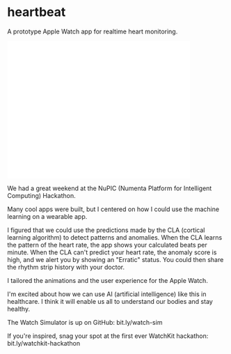 heartbeat
===============

A prototype Apple Watch app for realtime heart monitoring. 

<iframe width="420" height="315" src="//www.youtube.com/embed/4LTvr7QaSIM" frameborder="0" allowfullscreen></iframe>

We had a great weekend at the NuPIC (Numenta Platform for Intelligent Computing) Hackathon. 

Many cool apps were built, but I centered on how I could use the machine learning on a wearable app. 

I figured that we could use the predictions made by the CLA (cortical learning algorithm) to detect patterns and anomalies. When the CLA learns the pattern of the heart rate, the app shows your calculated beats per minute. When the CLA can't predict your heart rate, the anomaly score is high, and we alert you by showing an "Erratic" status. You could then share the rhythm strip history with your doctor.

I tailored the animations and the user experience for the Apple Watch.

I'm excited about how we can use AI (artificial intelligence) like this in healthcare. I think it will enable us all to understand our bodies and stay healthy.

The Watch Simulator is up on GitHub: bit.ly/watch-sim

If you're inspired, snag your spot at the first ever WatchKit hackathon: bit.ly/watchkit-hackathon
